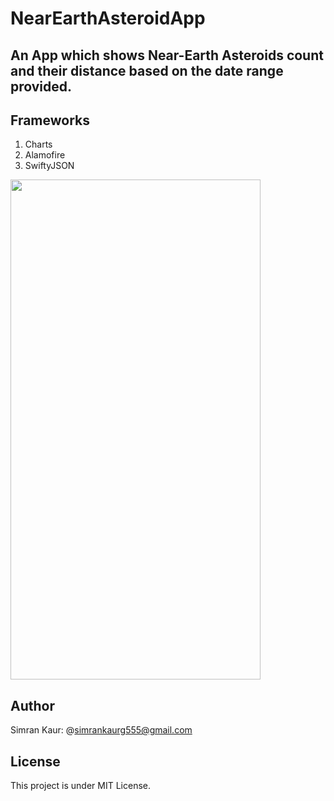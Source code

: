 # NearEarthAsteroidApp

## An App which shows Near-Earth Asteroids count and their distance based on the date range provided.

## Frameworks
1. Charts
2. Alamofire
3. SwiftyJSON

<img src="https://github.com/simran12-coder/NearEarthAsteroidApp/assets/66485679/491aed85-4e34-448f-886e-cc53ac52471d.png" width="400" height="800" >

## Author
Simran Kaur: @simrankaurg555@gmail.com

## License
This project is under MIT License.


